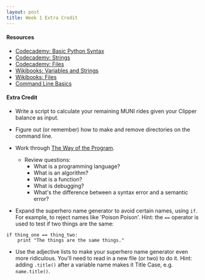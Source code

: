 ```yaml
---
layout: post
title: Week 1 Extra Credit
---
```


#### Resources

* [Codecademy: Basic Python Syntax](http://www.codecademy.com/courses/introduction-to-python-6WeG3/0/1?curriculum_id=4f89dab3d788890003000096)
* [Codecademy: Strings](http://www.codecademy.com/courses/python-beginner-sRXwR/0/1?curriculum_id=4f89dab3d788890003000096)
* [Codecademy: Files](http://www.codecademy.com/courses/python-intermediate-en-OGNHh/0/1?curriculum_id=4f89dab3d788890003000096)
* [Wikibooks: Variables and Strings](http://en.wikibooks.org/wiki/Python_Programming/Variables_and_Strings)
* [Wikibooks: Files](http://en.wikibooks.org/wiki/A_Beginner's_Python_Tutorial/File_I/O)
* [Command Line Basics](https://gist.github.com/aviflombaum/9d6f7448119bae3a24ee)

#### Extra Credit

* Write a script to calculate your remaining MUNI rides given your Clipper balance as input.

* Figure out (or remember) how to make and remove directories on the command line.

* Work through [The Way of the Program](http://interactivepython.org/runestone/static/thinkcspy/GeneralIntro/introduction.html).
  * Review questions: 
    * What is a programming language?
    * What is an algorithm?
    * What is a function?
    * What is debugging?
    * What's the difference between a syntax error and a semantic error?

* Expand the superhero name generator to avoid certain names, using `if`. For example, to reject names like 'Poison Poison'. Hint: the `==` operator is used to test if two things are the same:

```
if thing_one == thing_two:
    print "The things are the same things."
```
* Use the adjective lists to make your superhero name generator even more ridiculous. You'll need to read in a new file (or two) to do it. Hint: adding `.title()` after a variable name makes it Title Case, e.g. `name.title()`.

